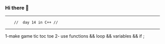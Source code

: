 ### Hi there 👋


---------------------------------
        //  day 14 in C++ //
---------------------------------

1-make game tic toc toe 
2- use functions && loop && variables && if ;

<!--
**MostafaMohamedOsama** is a ✨ _special_ ✨ repository because its `README.md` (this file) appears on your GitHub profile.



Here are some ideas to get you started:

- 🔭 I’m currently working on ...
- 🌱 I’m currently learning ...
- 👯 I’m looking to collaborate on ...
- 🤔 I’m looking for help with ...
- 💬 Ask me about ...
- 📫 How to reach me: ...
- 😄 Pronouns: ...
- ⚡ Fun fact: ...
-->

